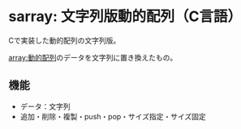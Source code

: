 # sarray: 文字列版動的配列（C言語）
Cで実装した動的配列の文字列版。

[array:動的配列](https://github.com/levelevel/array)のデータを文字列に置き換えたもの。

## 機能
- データ：文字列
- 追加・削除・複製・push・pop・サイズ指定・サイズ固定
